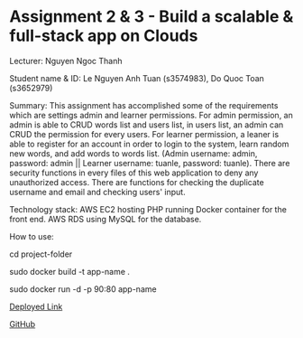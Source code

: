 # Assignment 2 & 3 - Build a scalable & full-stack app on Clouds
Lecturer: Nguyen Ngoc Thanh

Student name & ID: Le Nguyen Anh Tuan (s3574983), Do Quoc Toan (s3652979)

Summary: This assignment has accomplished some of the requirements which are settings admin and learner permissions.
For admin permission, an admin is able to CRUD words list and users list, in users list, an admin can CRUD the permission for
every users. For learner permission, a leaner is able to register for an account in order to login to the system,
learn random new words, and add words to words list. (Admin username: admin, password: admin || Learner username: tuanle, password: tuanle).
There are security functions in every files of this web application to deny any unauthorized access.
There are functions for checking the duplicate username and email and checking users' input.

Technology stack:
AWS EC2 hosting PHP running Docker container for the front end.
AWS RDS using MySQL for the database.

How to use:

cd project-folder

sudo docker build -t app-name .

sudo docker run -d -p 90:80 app-name


[Deployed Link](http://ec2-54-255-234-168.ap-southeast-1.compute.amazonaws.com:90)

[GitHub](https://github.com/95tuanle/English-Learning-System)
